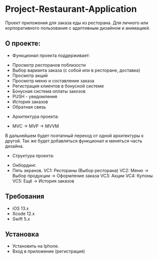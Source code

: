 # Project-Restaurant-Application
Проект приложения для заказа еды из ресторана. Для личного или корпоративного пользования с адаптивным дизайном и анимацией.

## О проекте:

- Функционал проекта поддерживает:

 * Просмотр ресторанов поблизости
 * Выбор варианта заказа (с собой или в ресторане, доставка)
 * Просмотр акций
 * Просмотр меню и составление заказа
 * Регистрация клиентов в бонусной системе
 * Бонусная система оплаты закозов
 * PUSH - уведомления
 * История заказов
 * Обратная связь 

- Архитектура проекта: 

 * MVC -> MVP -> MVVM

В дальнейшем будет поэтапный переход от одной архитектуры к другой. Так же будет добавляться функционал и меняться часть дизайна.

- Структура проекта:
 
* Онбординг.
* Пять экранов.
             VC1: Рестораны (Выбор ресторана)
             VC2: Меню -> Выбор продукции -> Оформление заказа
             VC3: Акции
             VC4: Купоны
             VC5: Ещё -> История заказов
              
## Требования

* iOS 13.x
* Xcode 12.x
* Swift 5.x
              
## Установка

* Установить на Iphone.
* Вход в приложение (регистрация)
              
